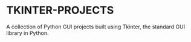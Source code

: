 # TKINTER-PROJECTS
A collection of Python GUI projects built using Tkinter, the standard GUI library in Python.
